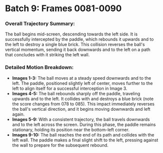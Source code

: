# Batch 9: Frames 0081-0090

### Overall Trajectory Summary:
The ball begins mid-screen, descending towards the left side. It is successfully intercepted by the paddle, which rebounds it upwards and to the left to destroy a single blue brick. This collision reverses the ball's vertical momentum, sending it back downwards and to the left on a path that concludes with it striking the left wall.

### Detailed Motion Breakdown:
*   **Images 1-3:** The ball moves at a steady speed downwards and to the left. The paddle, positioned slightly left of center, moves further to the left to align itself for a successful interception in Image 3.
*   **Images 4-5:** The ball rebounds sharply off the paddle, traveling upwards and to the left. It collides with and destroys a blue brick (note the score changes from 078 to 085). This impact immediately reverses the ball's vertical direction, and it begins moving downwards and left again.
*   **Images 5-9:** With a consistent trajectory, the ball travels downwards and to the left across the screen. During this phase, the paddle remains stationary, holding its position near the bottom-left corner.
*   **Images 9-10:** The ball reaches the end of its path and collides with the left wall. The paddle makes a final slight shift to the left, pressing against the wall to prepare for the subsequent rebound.
